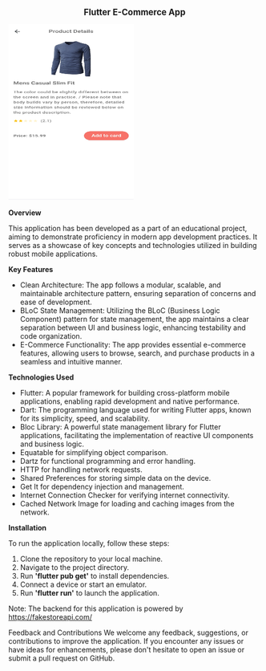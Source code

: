 
<p align="center"><b style="font-size: larger;">Flutter E-Commerce App</b></p>

<img src="assets/screenshots/screenshot_1.jpg" width="250" height="350">

**Overview**

This application has been developed as a part of an educational project, aiming to demonstrate proficiency in modern app development practices. It serves as a showcase of key concepts and technologies utilized in building robust mobile applications.

**Key Features**

* Clean Architecture: The app follows a modular, scalable, and maintainable architecture pattern, ensuring separation of concerns and ease of  development.
* BLoC State Management: Utilizing the BLoC (Business Logic Component) pattern for state management, the app maintains a clear separation between UI and business logic, enhancing testability and code organization.
* E-Commerce Functionality: The app provides essential e-commerce features, allowing users to browse, search, and purchase products in a seamless and intuitive manner.

**Technologies Used**

* Flutter: A popular framework for building cross-platform mobile applications, enabling rapid development and native performance.
* Dart: The programming language used for writing Flutter apps, known for its simplicity, speed, and scalability.
* Bloc Library: A powerful state management library for Flutter applications, facilitating the implementation of reactive UI components and business logic.
* Equatable for simplifying object comparison.
* Dartz for functional programming and error handling.
* HTTP for handling network requests.
* Shared Preferences for storing simple data on the device.
* Get It for dependency injection and management.
* Internet Connection Checker for verifying internet connectivity.
* Cached Network Image for loading and caching images from the network.

**Installation**

To run the application locally, follow these steps:

1. Clone the repository to your local machine.
2. Navigate to the project directory.
3. Run **'flutter pub get'** to install dependencies.
4. Connect a device or start an emulator.
5. Run **'flutter run'** to launch the application.

Note: The backend for this application is powered by https://fakestoreapi.com/

Feedback and Contributions
We welcome any feedback, suggestions, or contributions to improve the application. If you encounter any issues or have ideas for enhancements, please don't hesitate to open an issue or submit a pull request on GitHub.
